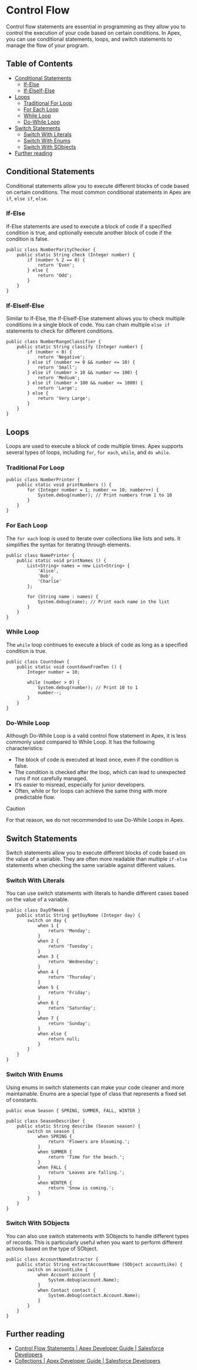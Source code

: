 # Control Flow

Control flow statements are essential in programming as they allow you to control the execution of your code based on certain conditions. In Apex, you can use conditional statements, loops, and switch statements to manage the flow of your program.

## Table of Contents
- [Conditional Statements](#conditional-statements)
  - [If-Else](#if-else)
  - [If-ElseIf-Else](#if-elseif-else)
- [Loops](#loops)
    - [Traditional For Loop](#traditional-for-loop)
    - [For Each Loop](#for-each-loop)
    - [While Loop](#while-loop)
    - [Do-While Loop](#do-while-loop)
- [Switch Statements](#switch-statements)
    - [Switch With Literals](#switch-with-literals)
    - [Switch With Enums](#switch-with-enums)
    - [Switch With SObjects](#switch-with-sobjects)
- [Further reading](#further-reading)


## Conditional Statements
Conditional statements allow you to execute different blocks of code based on certain conditions. The most common conditional statements in Apex are `if`, `else if`, `else`.

### If-Else

If-Else statements are used to execute a block of code if a specified condition is true, and optionally execute another block of code if the condition is false.

```apex
public class NumberParityChecker {
    public static String check (Integer number) {
        if (number % 2 == 0) {
            return 'Even';
        } else {
            return 'Odd';
        }
    }
}
```

### If-ElseIf-Else
Similar to If-Else, the If-ElseIf-Else statement allows you to check multiple conditions in a single block of code. You can chain multiple `else if` statements to check for different conditions.

```apex
public class NumberRangeClassifier {
    public static String classify (Integer number) {
        if (number < 0) {
            return 'Negative';
        } else if (number >= 0 && number <= 10) {
            return 'Small';
        } else if (number > 10 && number <= 100) {
            return 'Medium';
        } else if (number > 100 && number <= 1000) {
            return 'Large';
        } else {
            return 'Very Large';
        }
    }
}
```

## Loops
Loops are used to execute a block of code multiple times. Apex supports several types of loops, including `for`, `for each`, `while`, and `do while`.

### Traditional For Loop

```apex
public class NumberPrinter {
    public static void printNumbers () {
        for (Integer number = 1; number <= 10; number++) {
            System.debug(number); // Print numbers from 1 to 10
        }
    }
}
```

### For Each Loop

The `for each` loop is used to iterate over collections like lists and sets. It simplifies the syntax for iterating through elements.

```apex
public class NamePrinter {
    public static void printNames () {
        List<String> names = new List<String> {
            'Alice',
            'Bob',
            'Charlie'
        };

        for (String name : names) {
            System.debug(name); // Print each name in the list
        }
    }
}
```

### While Loop

The `while` loop continues to execute a block of code as long as a specified condition is true.

```apex
public class Countdown {
    public static void countdownFromTen () {
        Integer number = 10;

        while (number > 0) {
            System.debug(number); // Print 10 to 1
            number--;
        }
    }
}
```

### Do-While Loop

Although Do-While Loop is a valid control flow statement in Apex, it is less commonly used compared to While Loop. It has the following characteristics:
- The block of code is executed at least once, even if the condition is false.
- The condition is checked after the loop, which can lead to unexpected runs if not carefully managed.
- It’s easier to misread, especially for junior developers.
- Often, while or for loops can achieve the same thing with more predictable flow.

> [!CAUTION]
> For that reason, we do not recommended to use Do-While Loops in Apex.

## Switch Statements
Switch statements allow you to execute different blocks of code based on the value of a variable. They are often more readable than multiple `if-else` statements when checking the same variable against different values.

### Switch With Literals
You can use switch statements with literals to handle different cases based on the value of a variable.
```apex
public class DayOfWeek {
    public static String getDayName (Integer day) {
        switch on day {
            when 1 {
                return 'Monday';
            }
            when 2 {
                return 'Tuesday';
            }
            when 3 {
                return 'Wednesday';
            }
            when 4 {
                return 'Thursday';
            }
            when 5 {
                return 'Friday';
            }
            when 6 {
                return 'Saturday';
            }
            when 7 {
                return 'Sunday';
            }
            when else {
                return null;
            }
        }
    }
}
```

### Switch With Enums
Using enums in switch statements can make your code cleaner and more maintainable. Enums are a special type of class that represents a fixed set of constants.

```apex
public enum Season { SPRING, SUMMER, FALL, WINTER }

public class SeasonDescriber {
    public static String describe (Season season) {
        switch on season {
            when SPRING {
                return 'Flowers are blooming.';
            }
            when SUMMER {
                return 'Time for the beach.';
            }
            when FALL {
                return 'Leaves are falling.';
            }
            when WINTER {
                return 'Snow is coming.';
            }
        }
    }
}
```

### Switch With SObjects

You can also use switch statements with SObjects to handle different types of records. This is particularly useful when you want to perform different actions based on the type of SObject.

```apex
public class AccountNameExtractor {
    public static String extractAccountName (SObject accountLike) { 
        switch on accountLike {
            when Account account {
                System.debug(account.Name);
            }
            when Contact contact {
                System.debug(contact.Account.Name);
            }
        }
    }
}
```

## Further reading
- [Control Flow Statements | Apex Developer Guide | Salesforce Developers](https://developer.salesforce.com/docs/atlas.en-us.apexcode.meta/apexcode/langCon_apex_control_flow.htm)
- [Collections | Apex Developer Guide | Salesforce Developers](https://developer.salesforce.com/docs/atlas.en-us.apexcode.meta/apexcode/langCon_apex_collections.htm)